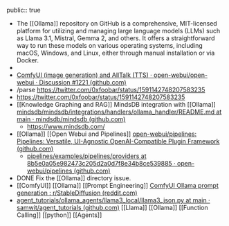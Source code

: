 public:: true

- The [[Ollama]] repository on GitHub is a comprehensive, MIT-licensed platform for utilizing and managing large language models (LLMs) such as Llama 3.1, Mistral, Gemma 2, and others. It offers a straightforward way to run these models on various operating systems, including macOS, Windows, and Linux, either through manual installation or via Docker.
-
- [ComfyUI (image generation) and AllTalk (TTS) · open-webui/open-webui · Discussion #1221 (github.com)](https://github.com/open-webui/open-webui/discussions/1221)
- /parse https://twitter.com/0xfoobar/status/1591142748207583235
- https://twitter.com/0xfoobar/status/1591142748207583235
- [[Knowledge Graphing and RAG]] MindsDB integration with [[Ollama]] [mindsdb/mindsdb/integrations/handlers/ollama_handler/README.md at main · mindsdb/mindsdb (github.com)](https://github.com/mindsdb/mindsdb/blob/main/mindsdb/integrations/handlers/ollama_handler/README.md)
	- https://www.mindsdb.com/
- [[Ollama]] [[Open Webui and Pipelines]] [open-webui/pipelines: Pipelines: Versatile, UI-Agnostic OpenAI-Compatible Plugin Framework (github.com)](https://github.com/open-webui/pipelines)
	- [pipelines/examples/pipelines/providers at 8b5e0a05e982473c205d2a0d7f8e34b8ce539885 · open-webui/pipelines (github.com)](https://github.com/open-webui/pipelines/tree/8b5e0a05e982473c205d2a0d7f8e34b8ce539885/examples/pipelines/providers)
- DONE Fix the [[Ollama]] directory issue.
- [[ComfyUI]] [[Ollama]] [[Prompt Engineering]] [ComfyUI Ollama prompt generation : r/StableDiffusion (reddit.com)](https://www.reddit.com/r/StableDiffusion/comments/1ck896z/comfyui_ollama_prompt_generation/)
- [agent_tutorials/ollama_agents/llama3_local/llama3_json.py at main · samwit/agent_tutorials (github.com)](https://github.com/samwit/agent_tutorials/blob/main/ollama_agents/llama3_local/llama3_json.py) [[Llama]] [[Ollama]] [[Function Calling]] [[python]] [[Agents]]